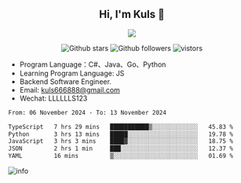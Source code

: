 <h2 align="center"> Hi, I'm Kuls 👋 </h2>
<p align="center">
    <p align="center">
        <img src=" https://avatars.githubusercontent.com/u/42165104?s=460&u=5c7fbf0bce7d4b38a15a44676e6f64b529e47598&v=4"/>
    </p>
    <p align="center">
      <img src="https://img.shields.io/github/stars/hellokuls?style=social" alt="Github stars" />
      <img src="https://img.shields.io/github/followers/hellokuls?style=social" alt="Github followers" />
      <img src="https://visitor-badge.glitch.me/badge?page_id=hellokuls.readme" alt="vistors" />
    </p>
</p>

- Program Language：C#、Java、Go、Python
- Learning Program Language: JS
- Backend Software Engineer.
- Email: kuls666888@gmail.com
- Wechat: LLLLLLS123

<!--START_SECTION:waka-->

```txt
From: 06 November 2024 - To: 13 November 2024

TypeScript   7 hrs 29 mins   ███████████▒░░░░░░░░░░░░░   45.83 %
Python       3 hrs 13 mins   █████░░░░░░░░░░░░░░░░░░░░   19.78 %
JavaScript   3 hrs 3 mins    ████▓░░░░░░░░░░░░░░░░░░░░   18.75 %
JSON         2 hrs 1 min     ███░░░░░░░░░░░░░░░░░░░░░░   12.37 %
YAML         16 mins         ▒░░░░░░░░░░░░░░░░░░░░░░░░   01.69 %
```

<!--END_SECTION:waka-->

![info](https://github-readme-stats.vercel.app/api?username=hellokuls&show_icons=true&count_private=true&hide=prs&theme=default_repocard)


